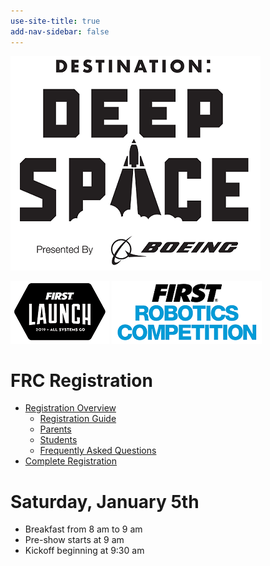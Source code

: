 ```yaml
---
use-site-title: true
add-nav-sidebar: false
---
```


![](/img/2019frc.png)

![](/img/2019first.png) ![](/img/frc.png)

# FRC Registration

- [Registration Overview](https://www.firstinspires.org/resource-library/youth-team-member-consent-and-release-form)
  - [Registration Guide](https://www.firstinspires.org/sites/default/files/uploads/resource_library/youth-registration-guide.pdf)
  - [Parents](https://www.firstinspires.org/resource-library/youth-team-member-consent-and-release-form#parents)
  - [Students](https://www.firstinspires.org/resource-library/youth-team-member-consent-and-release-form#students)
  - [Frequently Asked Questions](https://www.firstinspires.org/resource-library/youth-team-member-consent-and-release-form#FAQGeneral)
- [Complete Registration](https://usfirst-1747660.hs-sites.com/cs/c/?cta_guid=c447af17-6067-45d0-a26b-7609ec966490&placement_guid=934203b4-47f5-405d-a7d2-8fa30d0419fa&portal_id=1747660&canon=https%3A%2F%2Fwww.firstinspires.org%2Fresource-library%2Fyouth-team-member-consent-and-release-form&redirect_url=APefjpEhzJLPcE200MopE8RqX-CE1o2vPSDBW_OoVFqczCMeiEjSfcRdMS6Oom59ZgjDYwSTxyjMVmnmsDmzRC5tSFRO8KKbmJaXnCFXVtqn35BEP6qMPfvI8H3Y2vJt9VdQxWcWGxbk&click=0bb344ad-a524-460f-9df9-878bb83814f0&hsutk=c7a000001cd0107a10dc016811b26c78&utm_referrer=https%3A%2F%2Fwww.firstinspires.org%2Frobotics%2Ffrc%2Fkickoff)

# Saturday, January 5th

- Breakfast from 8 am to 9 am
- Pre-show starts at 9 am
- Kickoff beginning at 9:30 am
